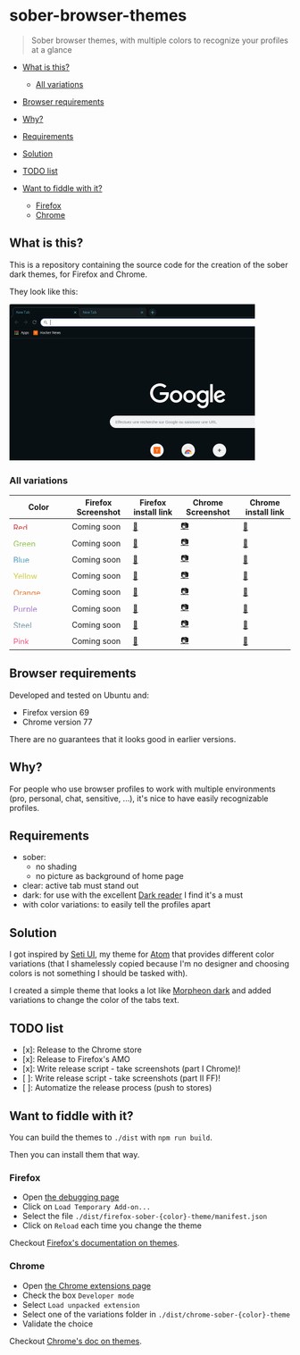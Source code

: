 # sober-browser-themes

> Sober browser themes, with multiple colors to recognize your profiles at a glance

<!-- TOC START min:2 max:4 link:true update:true -->

* [What is this?](#what-is-this)

  * [All variations](#all-variations)

* [Browser requirements](#browser-requirements)

* [Why?](#why)

* [Requirements](#requirements)

* [Solution](#solution)

* [TODO list](#todo-list)

* [Want to fiddle with it?](#want-to-fiddle-with-it)

  * [Firefox](#firefox)
  * [Chrome](#chrome)

<!-- TOC END -->

## What is this?

This is a repository containing the source code for the creation of the sober dark themes, for Firefox and Chrome.

They look like this:

![Blue variation](./docs/images/sober-dark-blue-overview_small.jpg)

### All variations

| Color                                                                                        | Firefox Screenshot | Firefox install link                                                        | Chrome Screenshot                                        | Chrome install link                                                                                    |
| -------------------------------------------------------------------------------------------- | ------------------ | --------------------------------------------------------------------------- | -------------------------------------------------------- | ------------------------------------------------------------------------------------------------------ |
| <svg height="30" width="200"><text x="0" y="15" fill="rgb(204,62,68)">Red</text></svg>       | Coming soon        | [:link:](https://addons.mozilla.org/en-US/firefox/addon/sober-dark-red/)    | [:camera:](./docs/images/sober-dark-red-overview.png)    | [:link:](https://chrome.google.com/webstore/detail/sober-dark-red/gfgeiigojblecjnfnldmmllcgcehjnbn)    |
| <svg height="30" width="200"><text x="0" y="15" fill="rgb(141,193,73)">Green</text></svg>    | Coming soon        | [:link:](https://addons.mozilla.org/en-US/firefox/addon/sober-dark-green/)  | [:camera:](./docs/images/sober-dark-green-overview.png)  | [:link:](https://chrome.google.com/webstore/detail/sober-dark-green/necamokhombbnmeppbamhpehidknemmn)  |
| <svg height="30" width="200"><text x="0" y="15" fill="rgb(81,154,186)">Blue</text></svg>     | Coming soon        | [:link:](https://addons.mozilla.org/en-US/firefox/addon/sober-dark-blue/)   | [:camera:](./docs/images/sober-dark-blue-overview.png)   | [:link:](https://chrome.google.com/webstore/detail/sober-dark-blue/enmlfpdgmgdklooblhdiebljnoappppd)   |
| <svg height="30" width="200"><text x="0" y="15" fill="rgb(203,203,65)">Yellow</text></svg>   | Coming soon        | [:link:](https://addons.mozilla.org/en-US/firefox/addon/sober-dark-yellow/) | [:camera:](./docs/images/sober-dark-yellow-overview.png) | [:link:](https://chrome.google.com/webstore/detail/sober-dark-yellow/ccpeaemokpnhbakiakpagpfbdciippgd) |
| <svg height="30" width="200"><text x="0" y="15" fill="rgb(227, 121, 51)">Orange</text></svg> | Coming soon        | [:link:](https://addons.mozilla.org/en-US/firefox/addon/sober-dark-orange/) | [:camera:](./docs/images/sober-dark-orange-overview.png) | [:link:](https://chrome.google.com/webstore/detail/sober-dark-orange/edlmpfoknljlbkacifdhobhfkpkmimoj) |
| <svg height="30" width="200"><text x="0" y="15" fill="rgb(160,116,196)">Purple</text></svg>  | Coming soon        | [:link:](https://addons.mozilla.org/en-US/firefox/addon/sober-dark-purple/) | [:camera:](./docs/images/sober-dark-purple-overview.png) | [:link:](https://chrome.google.com/webstore/detail/sober-dark-purple/kccbjmbbfhipiopncjjbmcbcmeedbhmp) |
| <svg height="30" width="200"><text x="0" y="15" fill="rgb(116,148,163)">Steel</text></svg>   | Coming soon        | [:link:](https://addons.mozilla.org/en-US/firefox/addon/sober-dark-steel/)  | [:camera:](./docs/images/sober-dark-steel-overview.png)  | [:link:](https://chrome.google.com/webstore/detail/sober-dark-steel/gpdhdegbjmloegcnmkjniljppajbnmdk)  |
| <svg height="30" width="200"><text x="0" y="15" fill="rgb(245,83,133)">Pink</text></svg>     | Coming soon        | [:link:](https://addons.mozilla.org/en-US/firefox/addon/sober-dark-pink/)   | [:camera:](./docs/images/sober-dark-pink-overview.png)   | [:link:](https://chrome.google.com/webstore/detail/sober-dark-pink/agnmpjjinbbjkkfndiokoiilgbklleon)   |

## Browser requirements

Developed and tested on Ubuntu and:

* Firefox version 69
* Chrome version 77

There are no guarantees that it looks good in earlier versions.

## Why?

For people who use browser profiles to work with multiple environments (pro, personal, chat, sensitive, ...), it's nice to have easily recognizable profiles.

## Requirements

* sober:
  * no shading
  * no picture as background of home page
* clear: active tab must stand out
* dark: for use with the excellent [Dark reader](https://darkreader.org/) I find it's a must
* with color variations: to easily tell the profiles apart

## Solution

I got inspired by [Seti UI](https://github.com/jesseweed/seti-ui), my theme for [Atom](https://atom.io) that provides different color variations (that I shamelessly copied because I'm no designer and choosing colors is not something I should be tasked with).

I created a simple theme that looks a lot like [Morpheon dark](https://chrome.google.com/webstore/detail/morpheon-dark/mafbdhjdkjnoafhfelkjpchpaepjknad?hl=en) and added variations to change the color of the tabs text.

## TODO list

* [x]&#x3A; Release to the Chrome store
* [x]&#x3A; Release to Firefox's AMO
* [x]&#x3A; Write release script - take screenshots (part I Chrome)!
* [ ]&#x3A; Write release script - take screenshots (part II FF)!
* [ ]&#x3A; Automatize the release process (push to stores)

## Want to fiddle with it?

You can build the themes to `./dist` with `npm run build`.

Then you can install them that way.

### Firefox

* Open [the debugging page](about:debugging#/runtime/this-firefox)
* Click on `Load Temporary Add-on...`
* Select the file `./dist/firefox-sober-{color}-theme/manifest.json`
* Click on `Reload` each time you change the theme

Checkout [Firefox's documentation on themes](https://developer.mozilla.org/en-US/docs/Mozilla/Add-ons/WebExtensions/manifest.json/theme).

### Chrome

* Open [the Chrome extensions page](chrome://extensions)
* Check the box `Developer mode`
* Select `Load unpacked extension`
* Select one of the variations folder in `./dist/chrome-sober-{color}-theme`
* Validate the choice

Checkout [Chrome's doc on themes](https://developer.chrome.com/extensions/themes).
